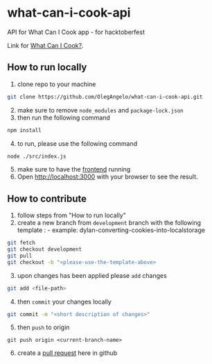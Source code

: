 # what-can-i-cook-api
API for What Can I Cook app - for hacktoberfest

Link for [What Can I Cook?](https://github.com/OlegAngelo/what-can-i-cook.git).

## How to run locally
1. clone repo to your machine
```bash
git clone https://github.com/OlegAngelo/what-can-i-cook-api.git
```
2. make sure to remove `node_modules` and `package-lock.json`
3. then run the following command
```bash
npm install
```
4. to run, please use the following command

```bash
node ./src/index.js 
```
5. make sure to have the [frontend](https://github.com/OlegAngelo/what-can-i-cook) running
6. Open [http://localhost:3000](http://localhost:3000) with your browser to see the result.

## How to contribute
1. follow steps from "How to run locally"
2. create a new branch from `development` branch with the following template : <name of developer>-<what-are-you-applying>
example: dylan-converting-cookies-into-localstorage
```bash
git fetch
git checkout development
git pull
git checkout -b "<please-use-the-template-above>
```
3. upon changes has been applied please `add` changes
```bash
git add <file-path>
```
4. then `commit` your changes locally
```bash
git commit -m "<short description of changes>"
```
5. then `push` to origin <branch-name>
```
git push origin <current-branch-name>
```
6. create a [pull request](https://github.com/OlegAngelo/what-can-i-cook-api/pulls) here in github


